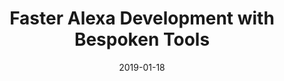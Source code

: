 ---
date: 2019-01-18
title: Faster Alexa Development with Bespoken Tools
video_id: T3ezWyUl8o4
description: no description available
categories:
  - Amazon-Alexa
resources:
  - name: Source code
    link: https://github.com/skilltemplates/
  - name: Dabble Lab
    link: https://dabblelab.com
type: Video
set: 
set_order: 143
---
